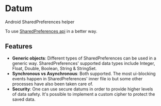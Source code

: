 # Datum
Android SharedPreferences helper

To use [SharedPreferences api](https://developer.android.com/reference/android/content/SharedPreferences) in a better way.

Features
--------
* **Generic objects**: Different types of SharedPreferences can be used in a generic way. SharedPreferences' supported data types include Integer, Float, Double, Boolean, String & StringSet.
* **Synchronous vs Asynchronous**: Both supported. The most ui-blocking events happen in SharedPreferences' inner file io but some other processes have also been taken care of.
* **Security**: One can use secure datums in order to provide higher levels of data safety. It's possible to implement a custom cipher to protect the saved data.
